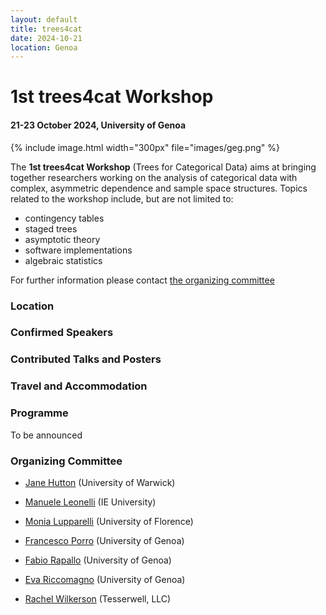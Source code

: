 ```yaml
---
layout: default
title: trees4cat 
date: 2024-10-21
location: Genoa
---
```



# 1st trees4cat Workshop

#### 21-23 October 2024, University of Genoa

{% include image.html width="300px" file="images/geg.png" %}

The **1st trees4cat Workshop** (Trees for Categorical Data) aims at bringing together researchers working on the analysis of categorical data with complex, asymmetric dependence and sample space structures. Topics related to the workshop include, but are not limited to:

 - contingency tables
 - staged trees
 - asymptotic theory 
 - software implementations
 - algebraic statistics
 
For further information please contact [the organizing committee](mailto:manuele.leonelli@ie.edu)

### Location

### Confirmed Speakers

### Contributed Talks and Posters

### Travel and Accommodation 

### Programme 

To be announced

### Organizing Committee

 - [Jane Hutton](https://warwick.ac.uk/fac/sci/statistics/staff/academic-research/hutton/) (University of Warwick)

 - [Manuele Leonelli](https://manueleleonelli.github.io) (IE University)
 
 - [Monia Lupparelli](https://scholar.google.com/citations?user=acIiN2EAAAAJ&hl=it) (University of Florence)
 
 - [Francesco Porro](https://rubrica.unige.it/personale/UkJAU1lp) (University of Genoa)
 
 - [Fabio Rapallo](https://rubrica.unige.it/personale/UkNHX1lh) (University of Genoa)
 
 - [Eva Riccomagno](https://www.dima.unige.it/~riccomag/) (University of Genoa)
 
 - [Rachel Wilkerson](http://www.rlwilkerson.com/about/) (Tesserwell, LLC)
 

